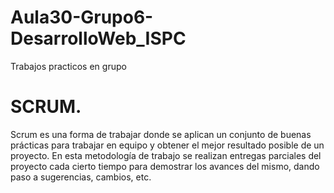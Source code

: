 # Aula30-Grupo6-DesarrolloWeb_ISPC
Trabajos practicos en grupo

# **SCRUM.**

Scrum es una forma de trabajar donde se aplican un conjunto de buenas prácticas para trabajar en equipo y obtener el mejor resultado posible de un proyecto.
En esta metodología de trabajo se realizan entregas parciales del proyecto cada cierto tiempo para demostrar los avances del mismo, dando paso a sugerencias, cambios, etc.
